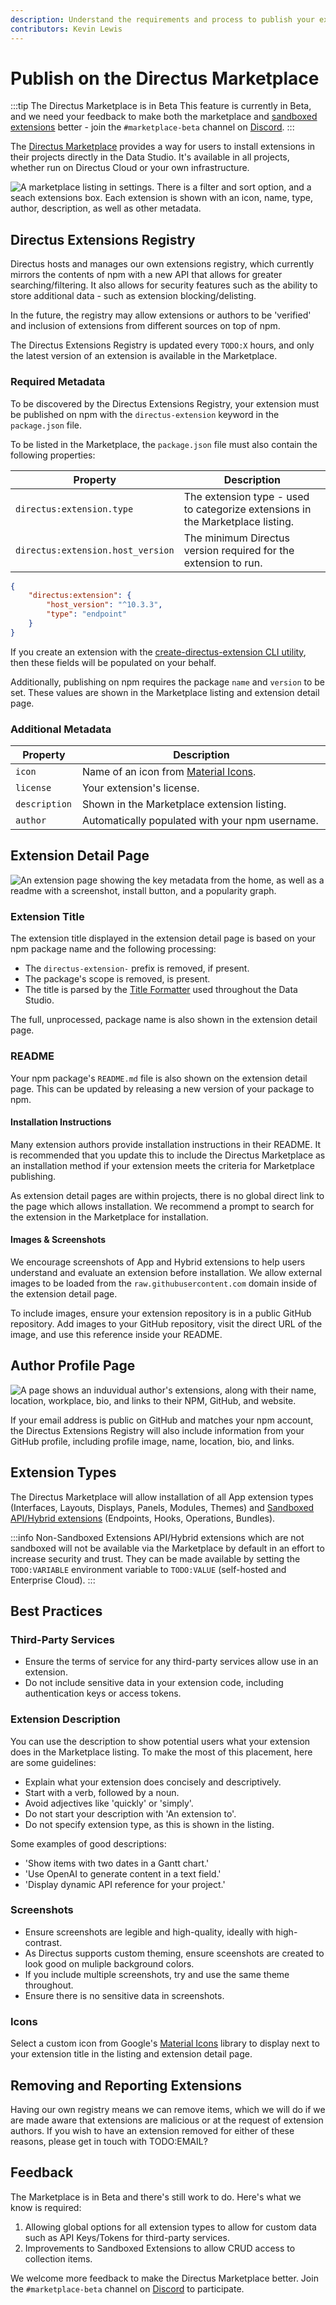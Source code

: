 ```yaml
---
description: Understand the requirements and process to publish your extensions on the Directus Marketplace.
contributors: Kevin Lewis
---
```


<style scoped>
table {
	width: 100%;
	display: table;
}
</style>

# Publish on the Directus Marketplace

:::tip The Directus Marketplace is in Beta
This feature is currently in Beta, and we need your feedback to make both the marketplace and [sandboxed extensions](/extensions/sandbox/introduction) better - join the `#marketplace-beta` channel on [Discord](https://directus.chat).
:::

The [Directus Marketplace](/user-guide/marketplace/introduction) provides a way for users to install extensions in their projects directly in the Data Studio. It's available in all projects, whether run on Directus Cloud or your own infrastructure.

![A marketplace listing in settings. There is a filter and sort option, and a seach extensions box. Each extension is shown with an icon, name, type, author, description, as well as other metadata.](https://marketing.directus.app/assets/9ed89505-ca30-43d7-b4c4-2f6b40223815.png)

## Directus Extensions Registry

Directus hosts and manages our own extensions registry, which currently mirrors the contents of npm with a new API that allows for greater searching/filtering. It also allows for security features such as the ability to store additional data - such as extension blocking/delisting.

In the future, the registry may allow extensions or authors to be 'verified' and inclusion of extensions from different sources on top of npm.

The Directus Extensions Registry is updated every `TODO:X` hours, and only the latest version of an extension is available in the Marketplace.

### Required Metadata

To be discovered by the Directus Extensions Registry, your extension must be published on npm with the `directus-extension` keyword in the `package.json` file.

To be listed in the Marketplace, the `package.json` file must also contain the following properties:

|Property|Description|
|---|---|
|`directus:extension.type`|The extension type - used to categorize extensions in the Marketplace listing.|
|`directus:extension.host_version`|The minimum Directus version required for the extension to run.|

```json
{
	"directus:extension": {
		"host_version": "^10.3.3",
		"type": "endpoint"
	}
}
```

If you create an extension with the [create-directus-extension CLI utility](/extensions/creating-extensions), then these fields will be populated on your behalf.

Additionally, publishing on npm requires the package `name` and `version` to be set. These values are shown in the Marketplace listing and extension detail page.

### Additional Metadata

|Property|Description|
|---|---|
|`icon`|Name of an icon from [Material Icons](https://fonts.google.com/icons).|
|`license`|Your extension's license.|
|`description`|Shown in the Marketplace extension listing.|
|`author`|Automatically populated with your npm username.|

## Extension Detail Page

![An extension page showing the key metadata from the home, as well as a readme with a screenshot, install button, and a popularity graph.](https://marketing.directus.app/assets/ac0c5aea-30dc-49d2-a5e7-e7e6f95ba384.png)

### Extension Title

The extension title displayed in the extension detail page is based on your npm package name and the following processing:

- The `directus-extension-` prefix is removed, if present.
- The package's scope is removed, is present.
- The title is parsed by the [Title Formatter](https://github.com/directus/format-title) used throughout the Data Studio.

The full, unprocessed, package name is also shown in the extension detail page.

### README

Your npm package's `README.md` file is also shown on the extension detail page. This can be updated by releasing a new version of your package to npm.

#### Installation Instructions

Many extension authors provide installation instructions in their README. It is recommended that you update this to include the Directus Marketplace as an installation method if your extension meets the criteria for Marketplace publishing.

As extension detail pages are within projects, there is no global direct link to the page which allows installation. We recommend a prompt to search for the extension in the Marketplace for installation.

#### Images & Screenshots

We encourage screenshots of App and Hybrid extensions to help users understand and evaluate an extension before installation. We allow external images to be loaded from the `raw.githubusercontent.com` domain inside of the extension detail page.

To include images, ensure your extension repository is in a public GitHub repository. Add images to your GitHub repository, visit the direct URL of the image, and use this reference inside your README.

## Author Profile Page

![A page shows an induvidual author's extensions, along with their name, location, workplace, bio, and links to their NPM, GitHub, and website.](https://marketing.directus.app/assets/88661c0c-21d9-4d0c-8e85-2c3eb77c0a1a.png)

If your email address is public on GitHub and matches your npm account, the Directus Extensions Registry will also include information from your GitHub profile, including profile image, name, location, bio, and links.

## Extension Types

The Directus Marketplace will allow installation of all App extension types (Interfaces, Layouts, Displays, Panels, Modules, Themes) and [Sandboxed API/Hybrid extensions](/extensions/sandbox/introduction) (Endpoints, Hooks, Operations, Bundles).

:::info Non-Sandboxed Extensions
API/Hybrid extensions which are not sandboxed will not be available via the Marketplace by default in an effort to increase security and trust. They can be made available by setting the `TODO:VARIABLE` environment variable to `TODO:VALUE` (self-hosted and Enterprise Cloud).
:::

## Best Practices

### Third-Party Services

- Ensure the terms of service for any third-party services allow use in an extension.
- Do not include sensitive data in your extension code, including authentication keys or access tokens.

### Extension Description

You can use the description to show potential users what your extension does in the Marketplace listing. To make the most of this placement, here are some guidelines:

- Explain what your extension does concisely and descriptively.
- Start with a verb, followed by a noun.
- Avoid adjectives like 'quickly' or 'simply'.
- Do not start your description with 'An extension to'.
- Do not specify extension type, as this is shown in the listing.

Some examples of good descriptions:
- 'Show items with two dates in a Gantt chart.'
- 'Use OpenAI to generate content in a text field.'
- 'Display dynamic API reference for your project.'

### Screenshots

- Ensure screenshots are legible and high-quality, ideally with high-contrast.
- As Directus supports custom theming, ensure sceenshots are created to look good on muliple background colors.
- If you include multiple screenshots, try and use the same theme throughout.
- Ensure there is no sensitive data in screenshots.

### Icons

Select a custom icon from Google's [Material Icons](https://fonts.google.com/icons) library to display next to your extension title in the listing and extension detail page.

## Removing and Reporting Extensions

Having our own registry means we can remove items, which we will do if we are made aware that extensions are malicious or at the request of extension authors. If you wish to have an extension removed for either of these reasons, please get in touch with TODO:EMAIL?

## Feedback

The Marketplace is in Beta and there's still work to do. Here's what we know is required:

1. Allowing global options for all extension types to allow for custom data such as API Keys/Tokens for third-party services.
2. Improvements to Sandboxed Extensions to allow CRUD access to collection items.

We welcome more feedback to make the Directus Marketplace better. Join the `#marketplace-beta` channel on [Discord](https://directus.chat) to participate.
